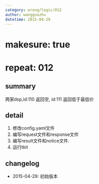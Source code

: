 ```yaml
---
category: wrong/logic/012
author: wangguozhu
datetime: 2015-04-29
---
```


# makesure: true
# repeat: 012

## summary

两家dsp,id:110 返回空, id:111 返回低于最低价

## detail

1. 修改config.yaml文件
2. 编写request文件和response文件
3. 编写result文件和notice文件.
4. 运行tkit

## changelog

- 2015-04-29: 初始版本
